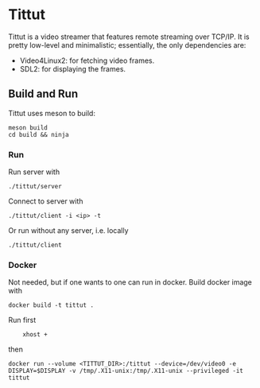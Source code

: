 # Tittut

Tittut is a video streamer that features remote streaming over TCP/IP. It is
pretty low-level and minimalistic; essentially, the only dependencies are:
- Video4Linux2: for fetching video frames.
- SDL2: for displaying the frames.

## Build and Run

Tittut uses meson to build:
```
meson build
cd build && ninja
```

### Run

Run server with
```
./tittut/server
```
Connect to server with
```
./tittut/client -i <ip> -t
```
Or run without any server, i.e. locally
```
./tittut/client
```

### Docker

Not needed, but if one wants to one can run in docker. Build docker image with
```
docker build -t tittut .
```
Run first
```
    xhost +
```
then
```
docker run --volume <TITTUT_DIR>:/tittut --device=/dev/video0 -e DISPLAY=$DISPLAY -v /tmp/.X11-unix:/tmp/.X11-unix --privileged -it tittut
```
